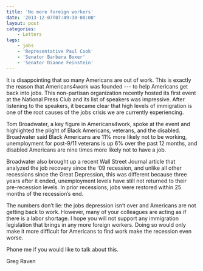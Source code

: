 ```yaml
---
title: 'No more foreign workers'
date: '2013-12-07T07:49:30-08:00'
layout: post
categories:
    - Letters
tags:
    - jobs
    - 'Representative Paul Cook'
    - 'Senator Barbara Boxer'
    - 'Senator Dianne Feinstein'
---
```


It is disappointing that so many Americans are out of work. This is exactly the reason that Americans4work was founded --- to help Americans get back into jobs. This non-partisan organization recently hosted its first event at the National Press Club and its list of speakers was impressive. After listening to the speakers, it became clear that high levels of immigration is one of the root causes of the jobs crisis we are currently experiencing.  
  
Tom Broadwater, a key figure in Americans4work, spoke at the event and highlighted the plight of Black Americans, veterans, and the disabled. Broadwater said Black Americans are 11% more likely not to be working, unemployment for post-9/11 veterans is up 6% over the past 12 months, and disabled Americans are nine times more likely not to have a job.

Broadwater also brought up a recent Wall Street Journal article that analyzed the job recovery since the ‘09 recession, and unlike all other recessions since the Great Depression, this was different because three years after it ended, unemployment levels have still not returned to their pre-recession levels. In prior recessions, jobs were restored within 25 months of the recession’s end.

The numbers don’t lie: the jobs depression isn’t over and Americans are not getting back to work. However, many of your colleagues are acting as if there is a labor shortage. I hope you will not support any immigration legislation that brings in any more foreign workers. Doing so would only make it more difficult for Americans to find work make the recession even worse.

Phone me if you would like to talk about this.

Greg Raven